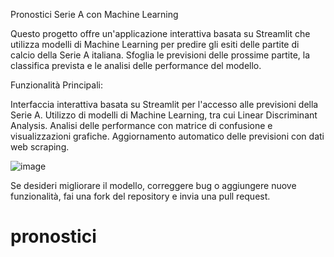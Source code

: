 Pronostici Serie A con Machine Learning

Questo progetto offre un'applicazione interattiva basata su Streamlit che utilizza modelli di Machine Learning per predire gli esiti delle partite di calcio della Serie A italiana. Sfoglia le previsioni delle prossime partite, la classifica prevista e le analisi delle performance del modello.

[
](https://pronostici-serie-a-drelegantia.streamlit.app/)
Funzionalità Principali:

Interfaccia interattiva basata su Streamlit per l'accesso alle previsioni della Serie A.
Utilizzo di modelli di Machine Learning, tra cui Linear Discriminant Analysis.
Analisi delle performance con matrice di confusione e visualizzazioni grafiche.
Aggiornamento automatico delle previsioni con dati web scraping.

![image](https://github.com/DrElegantia/pronostici/assets/143170925/cd4c25e5-bebb-462d-9616-9c1424d977ed)

Se desideri migliorare il modello, correggere bug o aggiungere nuove funzionalità, fai una fork del repository e invia una pull request.


# pronostici
